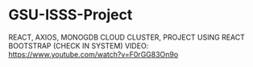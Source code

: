 # GSU-ISSS-Project
REACT, AXIOS, MONOGDB CLOUD CLUSTER, PROJECT USING REACT BOOTSTRAP (CHECK IN SYSTEM)
VIDEO: https://www.youtube.com/watch?v=F0rGG83On9o
